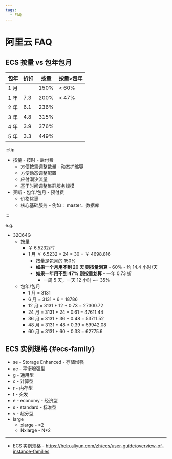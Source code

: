 ```yaml
---
tags:
  - FAQ
---
```


# 阿里云 FAQ

## ECS 按量 vs 包年包月

| 包年 | 折扣 | 按量 | 按量>包年 |
| ---- | ---- | ---- | --------- |
| 1 月 |      | 150% | < 60%     |
| 1 年 | 7.3  | 200% | < 47%     |
| 2 年 | 6.1  | 236% |
| 3 年 | 4.8  | 315% |
| 4 年 | 3.9  | 376% |
| 5 年 | 3.3  | 449% |

:::tip

- 按量 - 按时 - 后付费
  - 方便按需调整数量 - 动态扩缩容
  - 方便动态调整配置
  - 应付潮汐流量
  - 基于时间调整集群服务规模
- 买断 - 包年/包月 - 预付费
  - 价格优惠
  - 核心基础服务 - 例如： master、数据库

:::

e.g.

- 32C64G
  - 按量
    - ￥ 6.5232/时
    - 1 月 ￥ 6.5232 \* 24 \* 30 = ￥ 4698.816
      - 按量是包月的 150%
      - **如果一个月用不到 20 天 则按量划算** - 60% - 约 14.4 小时/天
      - **如果一年用不到 47% 则按量划算** - 一年 0.73 折
        - 一周 5 天，一天 12 小时 ~= 35%
  - 包年/包月
    - 1 月 = 3131
    - 6 月 = 3131 \* 6 = 18786
    - 12 月 = 3131 \* 12 \* 0.73 = 27300.72
    - 24 月 = 3131 \* 24 \* 0.61 = 47611.44
    - 36 月 = 3131 \* 36 \* 0.48 = 53711.52
    - 48 月 = 3131 \* 48 \* 0.39 = 59942.08
    - 60 月 = 3131 \* 60 \* 0.33 = 62775.6

## ECS 实例规格 {#ecs-family}

- se - Storage Enhanced - 存储增强
- ae - 平衡增强型
- g - 通用型
- c - 计算型
- r - 内存型
- t - 突发
- e - economy - 经济型
- s - standard - 标准型
- v - 超分型
- large
  - xlarge - \*2
  - Nxlarge - N\*2

---

- ECS 实例规格 - https://help.aliyun.com/zh/ecs/user-guide/overview-of-instance-families
